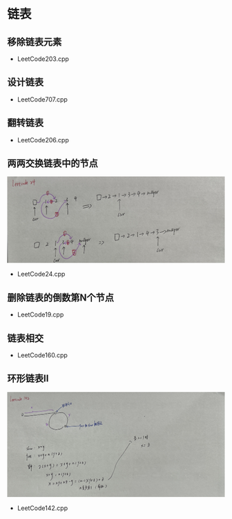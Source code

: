 # 链表

## 移除链表元素

+ LeetCode203.cpp

## 设计链表

+ LeetCode707.cpp

## 翻转链表

+ LeetCode206.cpp

## 两两交换链表中的节点

![IMG_2271](Readme.assets/IMG_2271.jpg) 

+ LeetCode24.cpp

## 删除链表的倒数第N个节点

+ LeetCode19.cpp

## 链表相交

+ LeetCode160.cpp

## 环形链表II

![IMG_2272](Readme.assets/IMG_2272.jpg) 

+ LeetCode142.cpp
